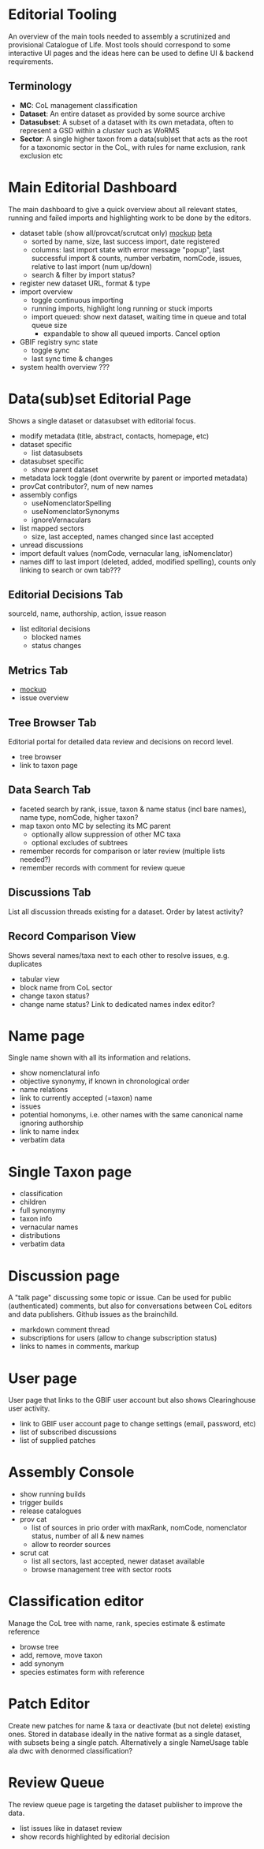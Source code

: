 # Editorial Tooling
An overview of the main tools needed to assembly a scrutinized and provisional Catalogue of Life. Most tools should correspond to some interactive UI pages and the ideas here can be used to define UI & backend requirements.

## Terminology
- **MC**: CoL management classification
- **Dataset**: An entire dataset as provided by some source archive
- **Datasubset**: A subset of a dataset with its own metadata, often to represent a GSD within a *cluster* such as WoRMS
- **Sector**: A single higher taxon from a data(sub)set that acts as the root for a taxonomic sector in the CoL, with rules for name exclusion, rank exclusion etc


# Main Editorial Dashboard
The main dashboard to give a quick overview about all relevant states, running and failed imports and highlighting work to be done by the editors.

- dataset table (show all/provcat/scrutcat only) [mockup](https://github.com/Sp2000/colplus/blob/master/mockups/Datasetlist.png) [beta](http://test.col.plus/dataset) 
    - sorted by name, size, last success import, date registered
    - columns: last import state with error message "popup", last successful import & counts, number verbatim, nomCode, issues, relative to last import (num up/down)
    - search & filter by import status?
- register new dataset URL, format & type
- import overview
    - toggle continuous importing 
    - running imports, highlight long running or stuck imports
    - import queued: show next dataset, waiting time in queue and total queue size
        - expandable to show all queued imports. Cancel option
- GBIF registry sync state
    - toggle sync
    - last sync time & changes
- system health overview ???


# Data(sub)set Editorial Page
Shows a single dataset or datasubset with editorial focus.

- modify metadata (title, abstract, contacts, homepage, etc)
- dataset specific
    - list datasubsets
- datasubset specific
    - show parent dataset
- metadata lock toggle (dont overwrite by parent or imported metadata)
- provCat contributor?, num of new names
- assembly configs
    - useNomenclatorSpelling
    - useNomenclatorSynonyms
    - ignoreVernaculars
- list mapped sectors
    - size, last accepted, names changed since last accepted
- unread discussions
- import default values (nomCode, vernacular lang, isNomenclator)
- names diff to last import (deleted, added, modified spelling), counts only linking to search or own tab???


## Editorial Decisions Tab
sourceId, name, authorship, action, issue reason
- list editorial decisions
    - blocked names
    - status changes

## Metrics Tab 
- [mockup](https://github.com/Sp2000/colplus/blob/master/mockups/Metrics.png)
- issue overview 
    
## Tree Browser Tab
Editorial portal for detailed data review and decisions on record level.
- tree browser
- link to taxon page

## Data Search Tab
- faceted search by rank, issue, taxon & name status (incl bare names), name type, nomCode, higher taxon?
- map taxon onto MC by selecting its MC parent
    - optionally allow suppression of other MC taxa
    - optional excludes of subtrees
- remember records for comparison or later review (multiple lists needed?)
- remember records with comment for review queue

## Discussions Tab
List all discussion threads existing for a dataset. Order by latest activity?

## Record Comparison View
Shows several names/taxa next to each other to resolve issues, e.g. duplicates
- tabular view
- block name from CoL sector
- change taxon status?
- change name status? Link to dedicated names index editor?


# Name page
Single name shown with all its information and relations.
- show nomenclatural info
- objective synonymy, if known in chronological order
- name relations
- link to currently accepted (=taxon) name
- issues
- potential homonyms, i.e. other names with the same canonical name ignoring authorship
- link to name index
- verbatim data


# Single Taxon page
- classification
- children
- full synonymy
- taxon info
- vernacular names
- distributions
- verbatim data


# Discussion page
A "talk page" discussing some topic or issue.
Can be used for public (authenticated) comments, but also for conversations between CoL editors and data publishers. Github issues as the brainchild.
- markdown comment thread
- subscriptions for users (allow to change subscription status)
- links to names in comments, markup


# User page
User page that links to the GBIF user account but also shows Clearinghouse user activity.
- link to GBIF user account page to change settings (email, password, etc)
- list of subscribed discussions
- list of supplied patches


# Assembly Console
- show running builds
- trigger builds
- release catalogues
- prov cat
    - list of sources in prio order with maxRank, nomCode, nomenclator status, number of all & new names
    - allow to reorder sources
- scrut cat
    - list all sectors, last accepted, newer dataset available
    - browse management tree with sector roots


# Classification editor
Manage the CoL tree with name, rank, species estimate & estimate reference
- browse tree
- add, remove, move taxon
- add synonym
- species estimates form with reference


# Patch Editor
Create new patches for name & taxa or deactivate (but not delete) existing ones. Stored in database ideally in the native format as a single dataset, with subsets being a single patch. Alternatively a single NameUsage table ala dwc with denormed classification?


# Review Queue
The review queue page is targeting the dataset publisher to improve the data.
- list issues like in dataset review
- show records highlighted by editorial decision
